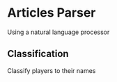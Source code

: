 # Articles Parser 

Using a natural language processor 

## Classification 

Classify players to their names 